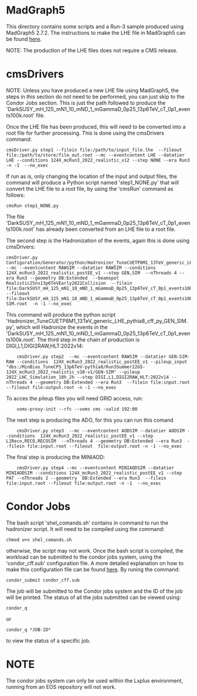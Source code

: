MadGraph5
============
This directory contains some scripts and a Run-3 sample produced using MadGraph5 2.7.2. The instructions to make the LHE file in MadGraph5 can be found [here](https://github.com/weishi10141993/DarkSUSY_MC_MG5/tree/master).

NOTE: The production of the LHE files does not require a CMS release.

cmsDrivers
============
NOTE: Unless you have produced a new LHE file using MadGraph5, the steps in this section do not need to be performed, you can just skip to the Condor Jobs section. This is just the path followed to produce the 'DarkSUSY_mH_125_mN1_10_mND_1_mGammaD_0p25_13p6TeV_cT_0p1_events100k.root' file.

Once the LHE file has been produced, this will need to be converted into a root file for further processing. This is done using
the cmsDrivers command:

    cmsDriver.py step1 --filein file:/path/to/input_file.lhe  --fileout file:/path/to/store/file_out.root --mc --eventcontent LHE --datatier LHE --conditions 124X_mcRun3_2022_realistic_v12 --step NONE --era Run3 -n -1  --no_exec

If run as is, only changing the location of the input and output files, the command will produce a Python script named 'step1_NONE.py' that will convert the LHE file to a root file, by using the 'cmsRun' command as follows:

    cmsRun step1_NONE.py
    
The file 'DarkSUSY_mH_125_mN1_10_mND_1_mGammaD_0p25_13p6TeV_cT_0p1_events100k.root' has already been converted from an LHE file to a root file.
   
The second step is the Hadronization of the events, again this is done using cmsDrivers:

    cmsDriver.py Configuration/Generator/python/Hadronizer_TuneCUETP8M1_13TeV_generic_LHE_pythia8_cff.py --mc --eventcontent RAWSIM --datatier RAWSIM --conditions 124X_mcRun3_2022_realistic_postEE_v1 --step GEN,SIM  --nThreads 4 --era Run3 --geometry DB:Extended  --beamspot  Realistic25ns13p6TeVEarly2022Collision  --filein file:DarkSUSY_mH_125_mN1_10_mND_1_mGammaD_0p25_13p6TeV_cT_0p1_events100k.root --fileout file:DarkSUSY_mH_125_mN1_10_mND_1_mGammaD_0p25_13p6TeV_cT_0p1_events100k_GEN-SIM.root  -n -1 --no_exec

This command will produce the python script 'Hadronizer_TuneCUETP8M1_13TeV_generic_LHE_pythia8_cff_py_GEN_SIM.py', which will Hadronize the events in the 'DarkSUSY_mH_125_mN1_10_mND_1_mGammaD_0p25_13p6TeV_cT_0p1_events100k.root'.
The third step in the chain of production is DIGI,L1,DIGI2RAW,HLT:2022v14:

        cmsDriver.py step2  --mc --eventcontent RAWSIM --datatier GEN-SIM-RAW --conditions  124X_mcRun3_2022_realistic_postEE_v1 --pileup_input                 "dbs:/MinBias_TuneCP5_13p6TeV-pythia8/Run3Summer22GS-124X_mcRun3_2022_realistic_v10-v1/GEN-SIM" --pileup 2022_LHC_Simulation_10h_2h --step DIGI,L1,DIGI2RAW,HLT:2022v14 --nThreads 4 --geometry DB:Extended --era Run3  --filein file:input.root --fileout file:output.root -n -1 --no_exec
 
To acces the pileup files you will need GRID access, run:
 
        voms-proxy-init --rfc --voms cms -valid 192:00
  
The next step is producing the ADO, for this you can run this comand 

        cmsDriver.py step3  --mc --eventcontent AODSIM --datatier AODSIM --conditions  124X_mcRun3_2022_realistic_postEE_v1 --step L1Reco,RECO,RECOSIM  --nThreads 4 --geometry DB:Extended --era Run3  --filein file:input.root --fileout  file:output.root -n -1 --no_exec
        
The final step is producing the MINIAOD:


        cmsDriver.py step4 --mc --eventcontent MINIAODSIM --datatier MINIAODSIM --conditions 124X_mcRun3_2022_realistic_postEE_v1 --step PAT --nThreads 2 --geometry  DB:Extended --era Run3  --filein file:input.root --fileout file:output.root -n -1  --no_exec



Condor Jobs
===========

The bash script 'shel_comands.sh' contains in command to run the hadronizer script. It will need to be compiled using the command:

    chmod u+x shel_comands.sh
    
otherwise, the script may not work. Once the bash script is compiled, the workload can be submitted to the condor jobs system, using the 'condor_cff.sub' configuration file. A more detailed explanation on how to make this configuration
file can be found [here](https://batchdocs.web.cern.ch/local/quick.html). By runing the command:

    condor_submit condor_cff.sub
    
The job will be submitted to the Condor jobs system and the ID of the job will be printed. The status of all the jobs submitted can be viewed using:

    condor_q
 
 or
 
    condor_q *JOB-ID*
    
 to view the status of a specific job.
 
 NOTE
 ====
 The condor jobs system can only be used within the Lxplus environment, running from an EOS repository will not work.



